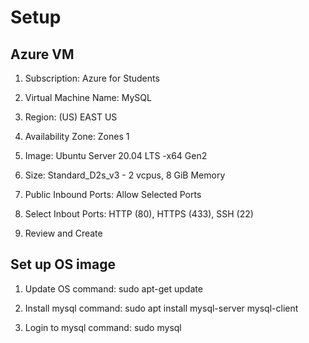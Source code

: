 # Setup 

## Azure VM

1. Subscription: Azure for Students

2. Virtual Machine Name: MySQL

3. Region: (US) EAST US

4. Availability Zone: Zones 1

5. Image: Ubuntu Server 20.04 LTS -x64 Gen2

6. Size: Standard_D2s_v3 - 2 vcpus, 8 GiB Memory

7. Public Inbound Ports: Allow Selected Ports

8. Select Inbout Ports: HTTP (80), HTTPS (433), SSH (22)

9. Review and Create 

## Set up OS image

1. Update OS command: sudo apt-get update

2. Install mysql command: sudo apt install mysql-server mysql-client

3. Login to mysql command: sudo mysql
